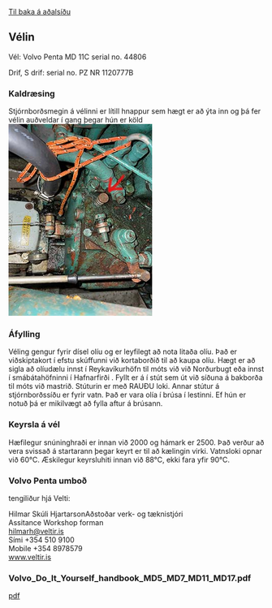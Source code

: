 [Til baka á aðalsíðu](README.md)
## Vélin
Vél: Volvo Penta MD 11C serial no. 44806

Drif, S drif:  serial no. PZ NR 1120777B 

### Kaldræsing
Stjórnborðsmegin á vélinni er lítill hnappur sem hægt er að ýta inn og þá fer vélin auðveldar í gang þegar hún er köld
![Hnappur fyrir kaldræsingu](kaldstartsm.jpg)

### Áfylling
Véling gengur fyrir dísel olíu og er leyfilegt að nota litaða olíu. Það er viðskiptakort í efstu skúffunni við kortaborðið til að kaupa olíu. Hægt er að sigla að olíudælu innst í Reykavíkurhöfn til móts við við Norðurbugt eða innst í smábátahöfninni í Hafnarfirði . Fyllt er á í stút sem út við síðuna á bakborða til móts við mastrið. Stúturin er með RAUÐU loki. Annar stútur á stjórnborðssíðu er fyrir vatn. Það er vara olía í brúsa í lestinni. Ef hún er notuð þá er mikilvægt að fylla aftur á brúsann.

### Keyrsla á vél
Hæfilegur snúninghraði er innan við 2000 og hámark er 2500. Það verður að vera svissað á startarann þegar keyrt er til að kælingin virki.
Vatnsloki opnar við 60°C. Æskilegur keyrsluhiti innan við 88°C, ekki fara yfir 90°C.

### Volvo Penta umboð

tengiliður hjá Velti:  

Hilmar Skúli HjartarsonAðstoðar verk- og tæknistjóri  
Assitance Workshop forman  
hilmarh@veltir.is  
Sími +354 510 9100  
Mobile +354 8978579  
www.veltir.is  

### Volvo_Do_It_Yourself_handbook_MD5_MD7_MD11_MD17.pdf
[pdf](skrar/Volvo_Do_It_Yourself_handbook_MD5_MD7_MD11_MD17.pdf)
